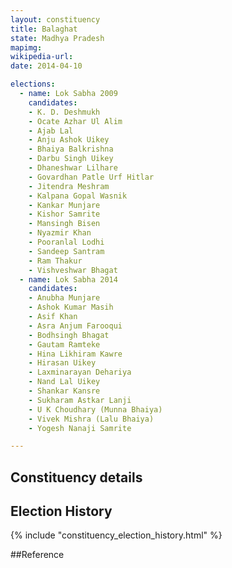 ```yaml
---
layout: constituency
title: Balaghat
state: Madhya Pradesh
mapimg: 
wikipedia-url: 
date: 2014-04-10

elections: 
  - name: Lok Sabha 2009
    candidates: 
    - K. D. Deshmukh 
    - Ocate Azhar Ul Alim 
    - Ajab Lal 
    - Anju Ashok Uikey 
    - Bhaiya Balkrishna 
    - Darbu Singh Uikey 
    - Dhaneshwar Lilhare 
    - Govardhan Patle Urf Hitlar 
    - Jitendra Meshram 
    - Kalpana Gopal Wasnik 
    - Kankar Munjare 
    - Kishor Samrite 
    - Mansingh Bisen 
    - Nyazmir Khan 
    - Pooranlal Lodhi 
    - Sandeep Santram 
    - Ram Thakur 
    - Vishveshwar Bhagat  
  - name: Lok Sabha 2014
    candidates: 
    - Anubha Munjare 
    - Ashok Kumar Masih 
    - Asif Khan 
    - Asra Anjum Farooqui 
    - Bodhsingh Bhagat 
    - Gautam Ramteke 
    - Hina Likhiram Kawre 
    - Hirasan Uikey 
    - Laxminarayan Dehariya 
    - Nand Lal Uikey 
    - Shankar Kansre 
    - Sukharam Astkar Lanji 
    - U K Choudhary (Munna Bhaiya) 
    - Vivek Mishra (Lalu Bhaiya) 
    - Yogesh Nanaji Samrite  

---
```


## Constituency details


## Election History
{% include "constituency_election_history.html" %}

##Reference
